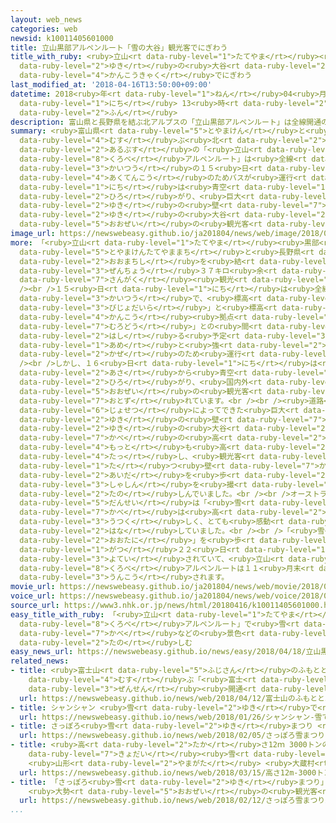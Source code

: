 ```yaml
---
layout: web_news
categories: web
newsid: k10011405601000
title: 立山黒部アルペンルート「雪の大谷」観光客でにぎわう
title_with_ruby: <ruby>立山<rt data-ruby-level="1">たてやま</rt></ruby><ruby>黒部<rt data-ruby-level="8">くろべ</rt></ruby>アルペンルート「<ruby>雪<rt
  data-ruby-level="2">ゆき</rt></ruby>の<ruby>大谷<rt data-ruby-level="2">おおたに</rt></ruby>」<ruby>観光客<rt
  data-ruby-level="4">かんこうきゃく</rt></ruby>でにぎわう
last_modified_at: '2018-04-16T13:50:00+09:00'
datetime: 2018<ruby>年<rt data-ruby-level="1">ねん</rt></ruby>04<ruby>月<rt data-ruby-level="1">がつ</rt></ruby>16<ruby>日<rt
  data-ruby-level="1">にち</rt></ruby> 13<ruby>時<rt data-ruby-level="2">じ</rt></ruby>50<ruby>分<rt
  data-ruby-level="2">ふん</rt></ruby>
description: 富山県と長野県を結ぶ北アルプスの「立山黒部アルペンルート」は全線開通の１５日、悪天候のためバスが運行できませんでしたが、１６日は青空が広がり、巨大な雪の壁「雪の大谷」などは大勢の観光客でにぎわっています。
summary: <ruby>富山県<rt data-ruby-level="5">とやまけん</rt></ruby>と<ruby>長野県<rt data-ruby-level="3">ながのけん</rt></ruby>を<ruby>結<rt
  data-ruby-level="4">むす</rt></ruby>ぶ<ruby>北<rt data-ruby-level="2">きた</rt></ruby><ruby>アルプス<rt
  data-ruby-level="2">あるぷす</rt></ruby>の「<ruby>立山<rt data-ruby-level="1">たてやま</rt></ruby><ruby>黒部<rt
  data-ruby-level="8">くろべ</rt></ruby>アルペンルート」は<ruby>全線<rt data-ruby-level="3">ぜんせん</rt></ruby><ruby>開通<rt
  data-ruby-level="3">かいつう</rt></ruby>の１５<ruby>日<rt data-ruby-level="1">にち</rt></ruby>、<ruby>悪天候<rt
  data-ruby-level="4">あくてんこう</rt></ruby>のためバスが<ruby>運行<rt data-ruby-level="3">うんこう</rt></ruby>できませんでしたが、１６<ruby>日<rt
  data-ruby-level="1">にち</rt></ruby>は<ruby>青空<rt data-ruby-level="1">あおぞら</rt></ruby>が<ruby>広<rt
  data-ruby-level="2">ひろ</rt></ruby>がり、<ruby>巨大<rt data-ruby-level="7">きょだい</rt></ruby>な<ruby>雪<rt
  data-ruby-level="2">ゆき</rt></ruby>の<ruby>壁<rt data-ruby-level="7">かべ</rt></ruby>「<ruby>雪<rt
  data-ruby-level="2">ゆき</rt></ruby>の<ruby>大谷<rt data-ruby-level="2">おおたに</rt></ruby>」などは<ruby>大勢<rt
  data-ruby-level="5">おおぜい</rt></ruby>の<ruby>観光客<rt data-ruby-level="4">かんこうきゃく</rt></ruby>でにぎわっています。
image_url: https://newswebeasy.github.io/ja201804/news/web/image/2018/04/16/K10011405601_1804161514_1804161514_01_03.jpg
more: 「<ruby>立山<rt data-ruby-level="1">たてやま</rt></ruby><ruby>黒部<rt data-ruby-level="8">くろべ</rt></ruby>アルペンルート」は、<ruby>富山県立山町<rt
  data-ruby-level="5">とやまけんたてやままち</rt></ruby>と<ruby>長野県<rt data-ruby-level="3">ながのけん</rt></ruby><ruby>大町市<rt
  data-ruby-level="2">おおまちし</rt></ruby>を<ruby>結<rt data-ruby-level="4">むす</rt></ruby>ぶ<ruby>全長<rt
  data-ruby-level="3">ぜんちょう</rt></ruby>３７キロ<ruby>余<rt data-ruby-level="5">あま</rt></ruby>りの<ruby>山岳<rt
  data-ruby-level="7">さんがく</rt></ruby><ruby>観光<rt data-ruby-level="4">かんこう</rt></ruby>ルートです。<br
  /><br />１５<ruby>日<rt data-ruby-level="1">にち</rt></ruby>は<ruby>全線<rt data-ruby-level="3">ぜんせん</rt></ruby>の<ruby>開通<rt
  data-ruby-level="3">かいつう</rt></ruby>で、<ruby>標高<rt data-ruby-level="4">ひょうこう</rt></ruby>９７７メートルの「<ruby>美女平<rt
  data-ruby-level="3">びじょだいら</rt></ruby>」と<ruby>標高<rt data-ruby-level="4">ひょうこう</rt></ruby>２４５０メートルの<ruby>観光<rt
  data-ruby-level="4">かんこう</rt></ruby><ruby>拠点<rt data-ruby-level="7">きょてん</rt></ruby>の「<ruby>室堂<rt
  data-ruby-level="7">むろどう</rt></ruby>」との<ruby>間<rt data-ruby-level="2">あいだ</rt></ruby>をバスが<ruby>走<rt
  data-ruby-level="2">はし</rt></ruby>る<ruby>予定<rt data-ruby-level="3">よてい</rt></ruby>でしたが、<ruby>雨<rt
  data-ruby-level="1">あめ</rt></ruby>と<ruby>強<rt data-ruby-level="2">つよ</rt></ruby>い<ruby>風<rt
  data-ruby-level="2">かぜ</rt></ruby>のため<ruby>運行<rt data-ruby-level="3">うんこう</rt></ruby>できませんでした。<br
  /><br />しかし、１６<ruby>日<rt data-ruby-level="1">にち</rt></ruby>は<ruby>一転<rt data-ruby-level="3">いってん</rt></ruby>して<ruby>朝<rt
  data-ruby-level="2">あさ</rt></ruby>から<ruby>青空<rt data-ruby-level="1">あおぞら</rt></ruby>が<ruby>広<rt
  data-ruby-level="2">ひろ</rt></ruby>がり、<ruby>国内外<rt data-ruby-level="2">こくないがい</rt></ruby>から<ruby>大勢<rt
  data-ruby-level="5">おおぜい</rt></ruby>の<ruby>観光客<rt data-ruby-level="4">かんこうきゃく</rt></ruby>が<ruby>訪<rt
  data-ruby-level="7">おとず</rt></ruby>れています。<br /><br /><ruby>道路<rt data-ruby-level="3">どうろ</rt></ruby>の<ruby>除雪<rt
  data-ruby-level="6">じょせつ</rt></ruby>によってできた<ruby>巨大<rt data-ruby-level="7">きょだい</rt></ruby>な<ruby>雪<rt
  data-ruby-level="2">ゆき</rt></ruby>の<ruby>壁<rt data-ruby-level="7">かべ</rt></ruby>「<ruby>雪<rt
  data-ruby-level="2">ゆき</rt></ruby>の<ruby>大谷<rt data-ruby-level="2">おおたに</rt></ruby>」は<ruby>壁<rt
  data-ruby-level="7">かべ</rt></ruby>の<ruby>高<rt data-ruby-level="2">たか</rt></ruby>さが<ruby>最<rt
  data-ruby-level="4">もっと</rt></ruby>も<ruby>高<rt data-ruby-level="2">たか</rt></ruby>いところで１７メートルに<ruby>達<rt
  data-ruby-level="4">たっ</rt></ruby>し、<ruby>観光客<rt data-ruby-level="4">かんこうきゃく</rt></ruby>らがそびえ<ruby>立<rt
  data-ruby-level="1">た</rt></ruby>つ<ruby>壁<rt data-ruby-level="7">かべ</rt></ruby>の<ruby>間<rt
  data-ruby-level="2">あいだ</rt></ruby>を<ruby>歩<rt data-ruby-level="2">ある</rt></ruby>きながら<ruby>写真<rt
  data-ruby-level="3">しゃしん</rt></ruby>を<ruby>撮<rt data-ruby-level="7">と</rt></ruby>って<ruby>楽<rt
  data-ruby-level="2">たの</rt></ruby>しんでいました。<br /><br />オーストラリアから<ruby>訪<rt data-ruby-level="7">おとず</rt></ruby>れた<ruby>男性<rt
  data-ruby-level="5">だんせい</rt></ruby>は「<ruby>雪<rt data-ruby-level="2">ゆき</rt></ruby>の<ruby>壁<rt
  data-ruby-level="7">かべ</rt></ruby>は<ruby>高<rt data-ruby-level="2">たか</rt></ruby>くて<ruby>美<rt
  data-ruby-level="3">うつく</rt></ruby>しく、とても<ruby>感動<rt data-ruby-level="3">かんどう</rt></ruby>しています」と<ruby>話<rt
  data-ruby-level="2">はな</rt></ruby>していました。<br /><br />「<ruby>雪<rt data-ruby-level="2">ゆき</rt></ruby>の<ruby>大谷<rt
  data-ruby-level="2">おおたに</rt></ruby>」を<ruby>歩<rt data-ruby-level="2">ある</rt></ruby>くイベントは６<ruby>月<rt
  data-ruby-level="1">がつ</rt></ruby>２２<ruby>日<rt data-ruby-level="1">にち</rt></ruby>まで<ruby>予定<rt
  data-ruby-level="3">よてい</rt></ruby>されていて、<ruby>立山<rt data-ruby-level="1">たてやま</rt></ruby><ruby>黒部<rt
  data-ruby-level="8">くろべ</rt></ruby>アルペンルートは１１<ruby>月末<rt data-ruby-level="4">がつまつ</rt></ruby>までバスなどが<ruby>運行<rt
  data-ruby-level="3">うんこう</rt></ruby>されます。
movie_url: https://newswebeasy.github.io/ja201804/news/web/movie/2018/04/16/k10011405601_201804161514_201804161514.mp4
voice_url: https://newswebeasy.github.io/ja201804/news/web/voice/2018/04/16/k10011405601_201804161514_201804161514.mp3
source_url: https://www3.nhk.or.jp/news/html/20180416/k10011405601000.html
easy_title_with_ruby: 「<ruby>立山<rt data-ruby-level="1">たてやま</rt></ruby><ruby>黒部<rt
  data-ruby-level="8">くろべ</rt></ruby>アルペンルート」で<ruby>雪<rt data-ruby-level="2">ゆき</rt></ruby>の<ruby>壁<rt
  data-ruby-level="7">かべ</rt></ruby>などの<ruby>景色<rt data-ruby-level="8">けしき</rt></ruby>を<ruby>楽<rt
  data-ruby-level="2">たの</rt></ruby>しむ
easy_news_url: https://newswebeasy.github.io/news/easy/2018/04/18/立山黒部アルペンルートで雪の壁などの景色を楽しむ
related_news:
- title: <ruby>富士山<rt data-ruby-level="5">ふじさん</rt></ruby>のふもとと５<ruby>合目<rt data-ruby-level="2">ごうめ</rt></ruby><ruby>結<rt
    data-ruby-level="4">むす</rt></ruby>ぶ「<ruby>富士<rt data-ruby-level="5">ふじ</rt></ruby>スバルライン」<ruby>全線<rt
    data-ruby-level="3">ぜんせん</rt></ruby><ruby>開通<rt data-ruby-level="3">かいつう</rt></ruby>
  url: https://newswebeasy.github.io/news/web/2018/04/12/富士山のふもとと5合目結ぶ富士スバルライン全線開通
- title: シャンシャン <ruby>雪<rt data-ruby-level="2">ゆき</rt></ruby>で<ruby>遊<rt data-ruby-level="3">あそ</rt></ruby>ぶ
  url: https://newswebeasy.github.io/news/web/2018/01/26/シャンシャン-雪で遊ぶ
- title: さっぽろ<ruby>雪<rt data-ruby-level="2">ゆき</rt></ruby>まつり <ruby>開幕<rt data-ruby-level="6">かいまく</rt></ruby>
  url: https://newswebeasy.github.io/news/web/2018/02/05/さっぽろ雪まつり-開幕
- title: <ruby>高<rt data-ruby-level="2">たか</rt></ruby>さ12ｍ 3000トンの<ruby>雪<rt data-ruby-level="2">ゆき</rt></ruby>で<ruby>巨大<rt
    data-ruby-level="7">きょだい</rt></ruby><ruby>雪<rt data-ruby-level="2">ゆき</rt></ruby>だるま
    <ruby>山形<rt data-ruby-level="2">やまがた</rt></ruby> <ruby>大蔵村<rt data-ruby-level="7">おおくらむら</rt></ruby>
  url: https://newswebeasy.github.io/news/web/2018/03/15/高さ12m-3000トンの雪で巨大雪だるま-山形-大蔵村
- title: 「さっぽろ<ruby>雪<rt data-ruby-level="2">ゆき</rt></ruby>まつり」<ruby>最終日<rt data-ruby-level="4">さいしゅうび</rt></ruby>
    <ruby>大勢<rt data-ruby-level="5">おおぜい</rt></ruby>の<ruby>観光客<rt data-ruby-level="4">かんこうきゃく</rt></ruby>でにぎわう
  url: https://newswebeasy.github.io/news/web/2018/02/12/さっぽろ雪まつり最終日-大勢の観光客でにぎわう
...
```

